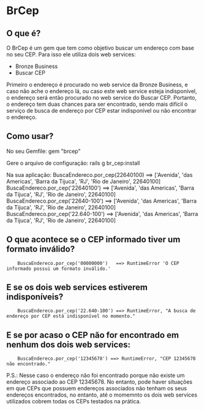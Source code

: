 # BrCep

## O que é?

O BrCep é um gem que tem como objetivo buscar um endereço com base no seu CEP. Para isso ele utiliza dois web services:

* Bronze Business
* Buscar CEP

Primeiro o endereço é procurado no web service da Bronze Business, e caso não ache o endereço lá, ou caso este web service esteja indisponível, o endereço será então procurado no web service do Buscar CEP. Portanto, o endereço tem duas chances para ser encontrado, sendo mais difícil o serviço de busca de endereço por CEP estar indisponível ou não encontrar o endereço.

## Como usar?

No seu Gemfile:
        gem "brcep"

Gere o arquivo de configuração:
        rails g br_cep:install

Na sua aplicação:
        BuscaEndereco.por_cep(22640100)     ==> ['Avenida', 'das Americas', 'Barra da Tijuca', 'RJ', 'Rio de Janeiro', 22640100]
        BuscaEndereco.por_cep('22640100')   ==> ['Avenida', 'das Americas', 'Barra da Tijuca', 'RJ', 'Rio de Janeiro', 22640100]
        BuscaEndereco.por_cep('22640-100')  ==> ['Avenida', 'das Americas', 'Barra da Tijuca', 'RJ', 'Rio de Janeiro', 22640100]
        BuscaEndereco.por_cep('22.640-100') ==> ['Avenida', 'das Americas', 'Barra da Tijuca', 'RJ', 'Rio de Janeiro', 22640100]

## O que acontece se o CEP informado tiver um formato inválido?

        BuscaEndereco.por_cep('00000000')   ==> RuntimeError 'O CEP informado possui um formato inválido.'

## E se os dois web services estiverem indisponíveis?

        BuscaEndereco.por_cep('22.640-100') ==> RuntimeError, "A busca de endereço por CEP está indisponível no momento."

## E se por acaso o CEP não for encontrado em nenhum dos dois web services:

        BuscaEndereco.por_cep('12345678') ==> RuntimeError, "CEP 12345678 não encontrado."

P.S.: Nesse caso o endereço não foi encontrado porque não existe um endereço associado ao CEP 12345678. No entanto, pode haver situações em que CEPs que possuem endereços associados não tenham os seus endereços encontrados, no entanto, até o momemnto os dois web services utilizados cobrem todas os CEPs testados na prática.
